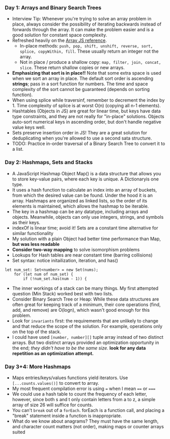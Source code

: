 ### Day 1: Arrays and Binary Search Trees

- Interview Tip: Whenever you're trying to solve an array problem in place, always consider the possibility of iterating backwards instead of forwards through the array. It can make the problem easier and is a good solution for constant space complexity.
- Refreshed heavily on the [Array JS reference](https://developer.mozilla.org/en-US/docs/Web/JavaScript/Reference/Global_Objects/Array).
  - In-place methods: `push, pop, shift, unshift, reverse, sort, splice, copyWithin, fill`. These usually return an integer not the array.
  - Not in place / produce a shallow copy: `map, filter, join, concat, slice`. These return shallow copies or new arrays.
- **Emphasizing that sort is in place!!** Note that some extra space is used when we sort an array in place. The default sort order is ascending **strings**; pass in a sort function for numbers. The time and space complexity of the sort cannot be guaranteed (depends on sorting function).
- When using splice while traversinf, remember to decrement the index by 1. Time complexity of splice is at worst O(n) (copying all n-1 elements).
- Hashtables (Objects in JS) are great for linear time, but keys have data type constraints, and they are not really for "in-place"
  solutions. Objects auto-sort numerical keys in ascending order, but don't handle negative value keys well.
- Sets preserve insertion order in JS! They are a great solution for deduplicating when you're allowed to use a second sata structure.
- TODO: Practice in-order traversal of a Binary Search Tree to convert it to a list.

### Day 2: Hashmaps, Sets and Stacks

- A JavaScript Hashmap Object Map() is a data structure that allows you to store key-value pairs, where each key is unique. A Dictionaryis one type.
- It uses a hash function to calculate an index into an array of buckets, from which the desired value can be found. Under the hood it is an array. Hashmaps are organized as linked lists, so the order of its elements is maintained, which allows the hashmap to be iterable.
- The key in a hashmap can be any datatype, including arrays and objects. Meanwhile, objects can only use integers, strings, and symbols as their keys.
- indexOf is linear time; avoid it! Sets are a constant time alternative for similar functionality
- My solution with a plain Object had better time performance than Map, **but was less readable**
- **Consider two-way mapping** to solve isomorphism problems
- Lookups for Hash tables are near constant time (barring collisions)
- Set syntax: notice initailization, iteration, and has()

```
let num_set: Set<number> = new Set(nums);
    for (let num of num_set) {
        if (!num_set.has(num - 1)) {
```

- The inner workings of a stack can be many things. My first attempted question (Min Stack) worked best with two lists.
- Consider Binary Search Tree or Heap: While these data structures are often great for keeping track of a minimum, their core operations (find, add, and remove) are O(logn), which wasn't good enough for this problem.
- Look for `invariants` first: the requirements that are unlikely to change and that reduce the scope of the solution. For example, operations only on the top of the stack.
- I could have used `[number, number][]` tuple array instead of two distinct arrays. But two distinct arrays provided an optimization opportunity in the end; _they didn't have to be the same size_. **look for any data repetition as an optimization attempt.**

### Day 3+4: More Hashmaps

- Maps entries/keys/values functions yield iterators. Use `[...counts.values()]` to convert to array.
- My most frequent compilation error is using `=` when I mean `==` or `===`
- We could use a hash table to count the frequency of each letter, however, since both s and t only contain letters from a to z, a simple array of size 26 will suffice for counts.
- You can't `break` out of a `forEach`. forEach is a function call, and placing a "break" statement inside a function is inappropriate.
- What do we know about anagrams? They must have the same length, and character count matters (not order), making maps or counter arrays suited
